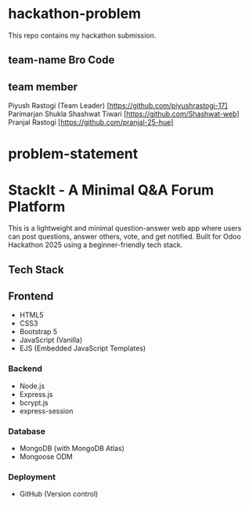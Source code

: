 # hackathon-problem
This repo contains my hackathon submission.

## team-name Bro Code

## team member
Piyush Rastogi (Team Leader)  [https://github.com/piyushrastogi-17]
Parimarjan Shukla
Shashwat Tiwari               [https://github.com/Shashwat-web]
Pranjal Rastogi               [https://github.com/pranjal-25-hue]

# problem-statement
# StackIt - A Minimal Q&A Forum Platform

This is a lightweight and minimal question-answer web app where users can post questions, answer others, vote, and get notified. Built for Odoo Hackathon 2025 using a beginner-friendly tech stack.

## Tech Stack

## Frontend
- HTML5
- CSS3
- Bootstrap 5
- JavaScript (Vanilla)
- EJS (Embedded JavaScript Templates)

### Backend
- Node.js
- Express.js
- bcrypt.js
- express-session

### Database
- MongoDB (with MongoDB Atlas)
- Mongoose ODM

### Deployment
- GitHub (Version control)

